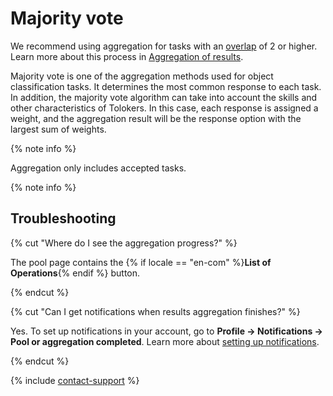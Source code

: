 # Majority vote

We recommend using aggregation for tasks with an [overlap](../glossary.md#overlap) of 2 or higher. Learn more about this process in [Aggregation of results](result-aggregation.md).

Majority vote is one of the aggregation methods used for object classification tasks. It determines the most common response to each task. In addition, the majority vote algorithm can take into account the skills and other characteristics of Tolokers. In this case, each response is assigned a weight, and the aggregation result will be the response option with the largest sum of weights.

{% note info %}

Aggregation only includes accepted tasks.

{% note info %}

## Troubleshooting

{% cut "Where do I see the aggregation progress?" %}

The pool page contains the {% if locale == "en-com" %}**List of Operations**{% endif %} button.

{% endcut %}

{% cut "Can I get notifications when results aggregation finishes?" %}

Yes. To set up notifications in your account, go to **Profile → Notifications → Pool or aggregation completed**. Learn more about [setting up notifications](../concepts/result-aggregation.md).

{% endcut %}

{% include [contact-support](../_includes/contact-support-help.md) %}